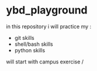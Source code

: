 # ybd_playground
in this repository i will practice my :  
- git skills
- shell/bash skills
- python skills

will start with campus exercise 
/
